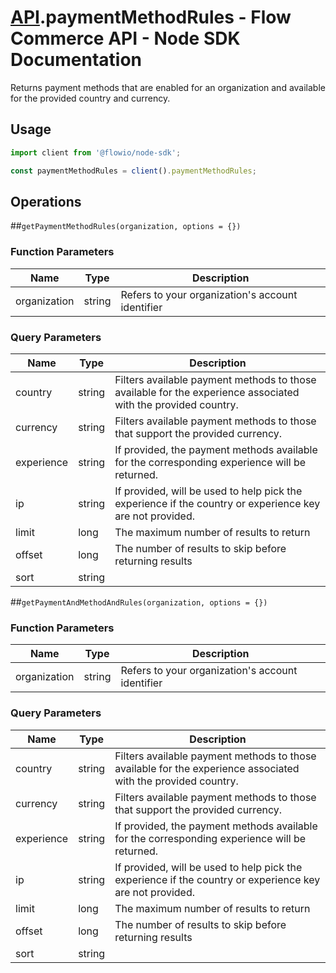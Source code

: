 # [API](README.md).paymentMethodRules - Flow Commerce API - Node SDK Documentation

Returns payment methods that are enabled for an organization and available for the provided country and currency.

## Usage

```JavaScript
import client from '@flowio/node-sdk';

const paymentMethodRules = client().paymentMethodRules;
```

## Operations

##`getPaymentMethodRules(organization, options = {})`

### Function Parameters

| Name  | Type | Description |
| ---- | ---- | ---- |
| organization | string | Refers to your organization&#x27;s account identifier |

### Query Parameters

| Name  | Type | Description |
| ---- | ---- | ---- |
| country | string | Filters available payment methods to those available for the experience associated with the provided country. |
| currency | string | Filters available payment methods to those that support the provided currency. |
| experience | string | If provided, the payment methods available for the corresponding experience will be returned. |
| ip | string | If provided, will be used to help pick the experience if the country or experience key are not provided. |
| limit | long | The maximum number of results to return |
| offset | long | The number of results to skip before returning results |
| sort | string |  |

##`getPaymentAndMethodAndRules(organization, options = {})`

### Function Parameters

| Name  | Type | Description |
| ---- | ---- | ---- |
| organization | string | Refers to your organization&#x27;s account identifier |

### Query Parameters

| Name  | Type | Description |
| ---- | ---- | ---- |
| country | string | Filters available payment methods to those available for the experience associated with the provided country. |
| currency | string | Filters available payment methods to those that support the provided currency. |
| experience | string | If provided, the payment methods available for the corresponding experience will be returned. |
| ip | string | If provided, will be used to help pick the experience if the country or experience key are not provided. |
| limit | long | The maximum number of results to return |
| offset | long | The number of results to skip before returning results |
| sort | string |  |

